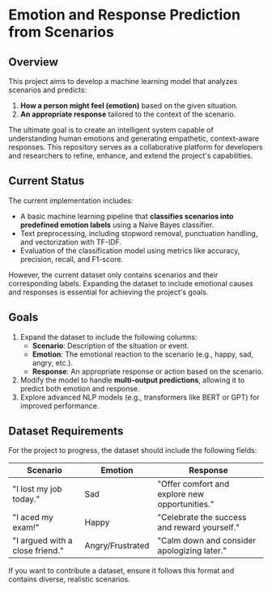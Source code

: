 # Emotion and Response Prediction from Scenarios  

## Overview  
This project aims to develop a machine learning model that analyzes scenarios and predicts:  
1. **How a person might feel (emotion)** based on the given situation.  
2. **An appropriate response** tailored to the context of the scenario.  

The ultimate goal is to create an intelligent system capable of understanding human emotions and generating empathetic, context-aware responses. This repository serves as a collaborative platform for developers and researchers to refine, enhance, and extend the project's capabilities.  


## Current Status  
The current implementation includes:  
- A basic machine learning pipeline that **classifies scenarios into predefined emotion labels** using a Naive Bayes classifier.  
- Text preprocessing, including stopword removal, punctuation handling, and vectorization with TF-IDF.  
- Evaluation of the classification model using metrics like accuracy, precision, recall, and F1-score.  

However, the current dataset only contains scenarios and their corresponding labels. Expanding the dataset to include emotional causes and responses is essential for achieving the project's goals.  


## Goals  
1. Expand the dataset to include the following columns:  
   - **Scenario**: Description of the situation or event.  
   - **Emotion**: The emotional reaction to the scenario (e.g., happy, sad, angry, etc.).  
   - **Response**: An appropriate response or action based on the scenario.  
2. Modify the model to handle **multi-output predictions**, allowing it to predict both emotion and response.  
3. Explore advanced NLP models (e.g., transformers like BERT or GPT) for improved performance.  


## Dataset Requirements  
For the project to progress, the dataset should include the following fields:  

| **Scenario**                  | **Emotion**       | **Response**                                  |  
|-------------------------------|-------------------|----------------------------------------------|  
| "I lost my job today."        | Sad               | "Offer comfort and explore new opportunities."|  
| "I aced my exam!"             | Happy             | "Celebrate the success and reward yourself."  |  
| "I argued with a close friend."| Angry/Frustrated | "Calm down and consider apologizing later."   |  

If you want to contribute a dataset, ensure it follows this format and contains diverse, realistic scenarios.  


